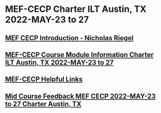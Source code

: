 # MEF-CECP Charter ILT Austin, TX 2022-MAY-23 to 27
## [MEF CECP Introduction - Nicholas Riegel](https://docs.google.com/presentation/d/11ZlK0aTZtwksAKQZjM3vuOXdUHV06VJTYQbiXrqRE7w/edit?usp=sharing)
## [MEF-CECP Course Module Information Charter ILT Austin, TX 2022-MAY-23 to 27](https://docs.google.com/spreadsheets/d/14jB9aLPkE-eyvQy-0iKLJg92YKCnjTS9SetcAhhXcT8/edit?usp=sharing)
## [MEF-CECP Helpful Links](https://docs.google.com/document/d/1nzROVPcKF1c28RvWyq-QCJy8JYeUmAMma6pF0houAg4/edit?usp=sharing)
## [Mid Course Feedback MEF CECP 2022-MAY-23 to 27 Charter Austin, TX](https://forms.gle/3Wu2BMa9FsJsaVdP9)
